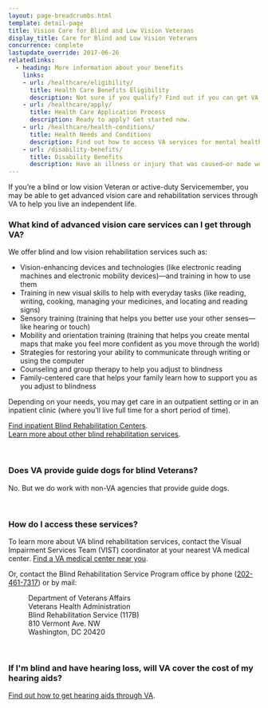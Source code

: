 ```yaml
---
layout: page-breadcrumbs.html
template: detail-page
title: Vision Care for Blind and Low Vision Veterans
display_title: Care for Blind and Low Vision Veterans
concurrence: complete
lastupdate_override: 2017-06-26
relatedlinks:
  - heading: More information about your benefits
    links:
    - url: /healthcare/eligibility/
      title: Health Care Benefits Eligibility
      description: Not sure if you qualify? Find out if you can get VA health care benefits.
    - url: /healthcare/apply/
      title: Health Care Application Process
      description: Ready to apply? Get started now.
    - url: /healthcare/health-conditions/
      title: Health Needs and Conditions
      description: Find out how to access VA services for mental health, women’s health, and other specific needs.
    - url: /disability-benefits/
      title: Disability Benefits
      description: Have an illness or injury that was caused—or made worse—by your active-duty service? Find out if you can get disability compensation (monthly payments) from VA.
---
```


<div class="va-introtext">

If you’re a blind or low vision Veteran or active-duty Servicemember, you may be able to get advanced vision care and rehabilitation services through VA to help you live an independent life.

</div>

<div class="feature" markdown=“1”>

### What kind of advanced vision care services can I get through VA?

We offer blind and low vision rehabilitation services such as:

- Vision-enhancing devices and technologies (like electronic reading machines and electronic mobility devices)—and training in how to use them
- Training in new visual skills to help with everyday tasks (like reading, writing, cooking, managing your medicines, and locating and reading signs)
- Sensory training (training that helps you better use your other senses—like hearing or touch)
- Mobility and orientation training (training that helps you create mental maps that make you feel more confident as you move through the world)
- Strategies for restoring your ability to communicate through writing or using the computer
- Counseling and group therapy to help you adjust to blindness
- Family-centered care that helps your family learn how to support you as you adjust to blindness

Depending on your needs, you may get care in an outpatient setting or in an inpatient clinic (where you’ll live full time for a short period of time). <br>

[Find inpatient Blind Rehabilitation Centers](https://www.prosthetics.va.gov/blindrehab/locations.asp). <br>
[Learn more about other blind rehabilitation services](https://www.prosthetics.va.gov/blindrehab/BRS_Coordinated_Care.asp).

</div>

<br>

### Does VA provide guide dogs for blind Veterans?

No. But we do work with non-VA agencies that provide guide dogs.

<br>

### How do I access these services?

To learn more about VA blind rehabilitation services, contact the Visual Impairment Services Team (VIST) coordinator at your nearest VA medical center. [Find a VA medical center near you](/facilities/).

Or, contact the Blind Rehabilitation Service Program office by phone (<a href="tel:+1-202-461-7317">202-461-7317</a>) or by mail: 

<dl class="va-address-block">
<dd>Department of Veterans Affairs</dd>
<dd>Veterans Health Administration</dd>
<dd>Blind Rehabilitation Service (117B)</dd>
<dd>810 Vermont Ave. NW</dd>
<dd>Washington, DC 20420</dd>
</dl>

<br>

### If I'm blind and have hearing loss, will VA cover the cost of my hearing aids?

[Find out how to get hearing aids through VA](https://www.prosthetics.va.gov/psas/Hearing_Aids.asp). 



